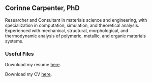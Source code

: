 ## Corinne Carpenter, PhD

Researcher and Consultant in materials science and engineering, with specialization in computation, simulation, and theoretical analysis. Experienced with mechanical, structural, morphological, and thermodynamic analysis of polymeric, metallic, and organic materials systems.

### Useful Files

Download my resume [here]({{corinne-carpenter.github.io}}/Resume_CCarpenter.pdf).

Download my CV [here]({{corinne-carpenter.github.io}}/CV_CCarpenter.pdf).

